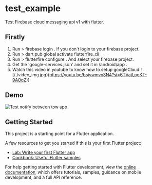 # test_example

Test Firebase cloud messaging api v1 with flutter.
## Firstly
1. Run > firebase login . If you don't login to your firebase project.
2. Run > dart pub global activate flutterfire_cli
3. Run > flutterfire configure . And select your firebase project.
4. Get the 'google-services.json' and set it in <your-project-name>/android\app .
5. Watch this video in youtube to know how to setup googleCloud ![(./video_img.jpg)(https://youtu.be/bsiywmvx3N4?si=6TVatLpoKT-9AOqZ)]
## Demo
![Test notify between tow app](https://youtube.com/shorts/-gm9s7X3-OQ?si=rcwKh4PaR86CIquh)
## Getting Started

This project is a starting point for a Flutter application.

A few resources to get you started if this is your first Flutter project:

- [Lab: Write your first Flutter app](https://docs.flutter.dev/get-started/codelab)
- [Cookbook: Useful Flutter samples](https://docs.flutter.dev/cookbook)

For help getting started with Flutter development, view the
[online documentation](https://docs.flutter.dev/), which offers tutorials,
samples, guidance on mobile development, and a full API reference.
